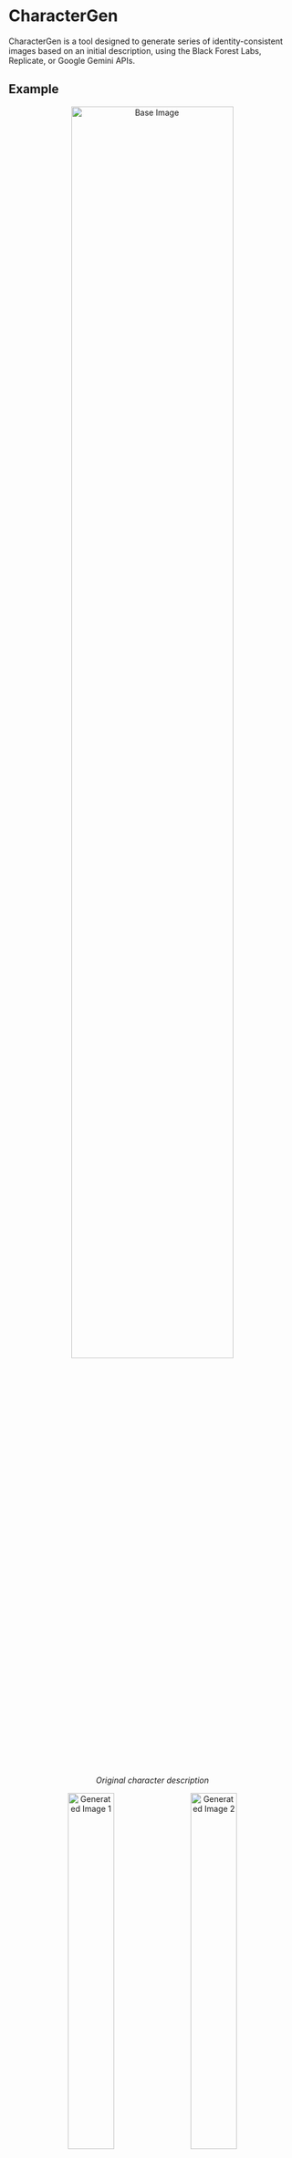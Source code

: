 # CharacterGen
CharacterGen is a tool designed to generate series of identity-consistent images based on an initial description, using the Black Forest Labs, Replicate, or Google Gemini APIs.

## Example
<p align="center">
  <img src="assets/base.png" alt="Base Image" width="75%"/>
  <br/>
  <em>Original character description</em>
</p>

<p align="center">
   <img src="assets/image_1.png" alt="Generated Image 1" width="40%" style="display: inline-block; margin-right: 10px;"/>
   <img src="assets/image_2.png" alt="Generated Image 2" width="40%" style="display: inline-block;"/>
   <br/>
   <em>Generated consistent character images</em>
</p>

## Features
Under the hood, CharacterGen supports multiple AI providers:
- **Black Forest Labs**: Uses Flux 1.1 Pro Ultra and Flux.1 Kontext for high-quality image generation
- **Replicate**: Alternative access to the same Flux models via Replicate's platform
- **Google Gemini (Nano Banana)**: Uses Gemini 2.5 Flash Image for text-to-image and image-to-image generation

All providers create several images while keeping the same character identity. This allows for quick data generation for character LoRA training or other purposes.

## Usage
First, you need to set up your API keys for at least one provider (Black Forest Labs, Replicate, or Google Gemini). You can do this by copying + renaming the `.env.example` file to `.env` and filling in your API keys.

### Supported Providers:
- **Black Forest Labs**: Direct access to Flux models (requires BFL_API_KEY)
- **Replicate**: Access Flux models via Replicate platform (requires REPLICATE_API_KEY)
- **Google Gemini (Nano Banana)**: Gemini 2.5 Flash Image generation (requires GOOGLE_API_KEY)

After setting up your API keys, you can run the script to generate images.
You can change the default generation provider at any time from the **Settings**
menu of the application.

**Recommended**: double click the `CharacterGen.bat` file to run the script. This will automatically set up the environment and run the script.
> [!NOTE]
> Sometimes, Windows Defender may flag the script as a potential threat. If this happens, you can safely ignore the warning and allow the script to run.

**Manual**:If you prefer to run the script manually, follow these steps:
1. Create a virtual environment (optional but recommended):
   ```bash
   python -m venv venv
   ```
   Activate the virtual environment:
   - On Windows:
     ```bash
     venv\Scripts\activate
     ```
   - On macOS/Linux:
     ```bash
     source venv/bin/activate
     ```
2. Install the required dependencies:
   ```bash
   pip install -r requirements.txt
   ```
3. Run the script:
    ```bash
    python main.py
    ```

## Configuration
You can customize the generation process by changing the prompts and variables of the script.
### Prompts
The script uses three different prompts.
- Base Prompt: This is the prompt fed to the model to generate the base image. You can add anything you want to include in the character description.
Template: `prompts/base.md`
> [!NOTE]
> If you add new variables to the base prompt, make sure to add a `.txt` file with the variable name in the `prompts/selectable` directory. This is necessary for the script to recognize the new variable.
- Instruct Prompt: This is the prompt used to generate the secondary images following the base image identity. It is designed to keep the identity of the character while changing the context. Template: `prompts/instruct.md`
> [!NOTE]
> If you add new variables to the instruct prompt, make sure to add a `.txt` file with the variable name in the `prompts/random` directory. This is necessary for the script to recognize the new variable.
- Random Prompt: The same as the instruct prompt, but in a different tone. This is used to "pre-caption" the images, making them more suitable for training. Template: `prompts/random.md`

### Variables
Each variable file has the same structure, with each line representing a different value for the variable. The script will randomly select one of these values when generating the images.

## Contributing
If you want to contribute to CharacterGen, feel free to open a pull request or issue. Contributions are welcome!